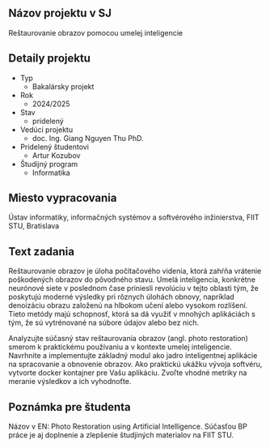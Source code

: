 ## Názov projektu v SJ
Reštaurovanie obrazov pomocou umelej inteligencie

## Detaily projektu
- Typ
    - Bakalársky projekt
- Rok
    - 2024/2025
- Stav
    - pridelený
- Vedúci projektu
    - doc. Ing. Giang Nguyen Thu PhD.
- Pridelený študentovi
    - Artur Kozubov
- Študijný program
    - Informatika

## Miesto vypracovania
Ústav informatiky, informačných systémov a softvérového inžinierstva, FIIT STU, Bratislava

## Text zadania
Reštaurovanie obrazov je úloha počítačového videnia, ktorá zahŕňa vrátenie poškodených obrazov do pôvodného stavu. Umelá inteligencia, konkrétne neurónové siete v poslednom čase priniesli revolúciu v tejto oblasti tým, že poskytujú moderné výsledky pri rôznych úlohách obnovy, napríklad denoizáciu obrazu založenú na hlbokom učení alebo vysokom rozlíšení. Tieto metódy majú schopnosť, ktorá sa dá využiť v mnohých aplikáciách s tým, že sú vytrénované na súbore údajov alebo bez nich.

Analyzujte súčasný stav reštaurovania obrazov (angl. photo restoration) smerom k praktickému používaniu a v kontexte umelej inteligencie. Navrhnite a implementujte základný modul ako jadro inteligentnej aplikácie na spracovanie a obnovenie obrazov. Ako praktickú ukážku vývoja softvéru, vytvorte docker kontajner pre Vašu aplikáciu. Zvoľte vhodné metriky na meranie výsledkov a ich vyhodnoťte.

## Poznámka pre študenta

Názov v EN: Photo Restoration using Artificial Intelligence.
Súčasťou BP práce je aj doplnenie a zlepšenie študjiných materialov na FIIT STU.